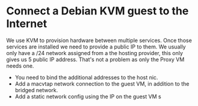 # Connect a Debian KVM guest to the Internet

We use KVM to provision hardware between multiple services.  Once those services are installed we need to provide a public IP to them.
We usually only have a /24 network assigned from a the hosting provider, this only gives us 5 public IP address.
That's not a problem as only the Proxy VM needs one. 

* You need to bind the additional addresses to the host nic.
* Add a macvtap network connection to the guest VM, in addition to the bridged network.
* Add a static network config using the IP on the guest VM s
